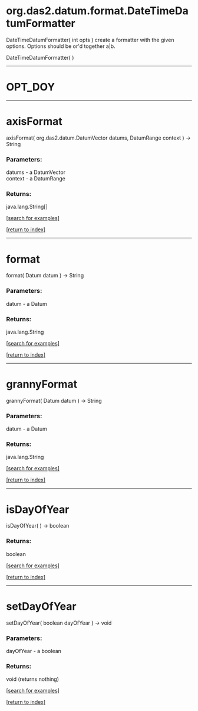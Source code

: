 # org.das2.datum.format.DateTimeDatumFormatter
DateTimeDatumFormatter( int opts )
create a formatter with the given options.  Options should be or'd together a|b.

DateTimeDatumFormatter( )


***
<a name="OPT_DOY"></a>
# OPT_DOY



***
<a name="axisFormat"></a>
# axisFormat
axisFormat( org.das2.datum.DatumVector datums, DatumRange context ) &rarr; String



### Parameters:
datums - a DatumVector
<br>context - a DatumRange

### Returns:
java.lang.String[]


<a href="https://github.com/autoplot/dev/search?q=axisFormat&unscoped_q=axisFormat">[search for examples]</a>

<a href="https://github.com/autoplot/documentation/blob/master/javadoc/index-all.md">[return to index]</a>

***
<a name="format"></a>
# format
format( Datum datum ) &rarr; String



### Parameters:
datum - a Datum

### Returns:
java.lang.String


<a href="https://github.com/autoplot/dev/search?q=format&unscoped_q=format">[search for examples]</a>

<a href="https://github.com/autoplot/documentation/blob/master/javadoc/index-all.md">[return to index]</a>

***
<a name="grannyFormat"></a>
# grannyFormat
grannyFormat( Datum datum ) &rarr; String



### Parameters:
datum - a Datum

### Returns:
java.lang.String


<a href="https://github.com/autoplot/dev/search?q=grannyFormat&unscoped_q=grannyFormat">[search for examples]</a>

<a href="https://github.com/autoplot/documentation/blob/master/javadoc/index-all.md">[return to index]</a>

***
<a name="isDayOfYear"></a>
# isDayOfYear
isDayOfYear(  ) &rarr; boolean



### Returns:
boolean


<a href="https://github.com/autoplot/dev/search?q=isDayOfYear&unscoped_q=isDayOfYear">[search for examples]</a>

<a href="https://github.com/autoplot/documentation/blob/master/javadoc/index-all.md">[return to index]</a>

***
<a name="setDayOfYear"></a>
# setDayOfYear
setDayOfYear( boolean dayOfYear ) &rarr; void



### Parameters:
dayOfYear - a boolean

### Returns:
void (returns nothing)


<a href="https://github.com/autoplot/dev/search?q=setDayOfYear&unscoped_q=setDayOfYear">[search for examples]</a>

<a href="https://github.com/autoplot/documentation/blob/master/javadoc/index-all.md">[return to index]</a>

